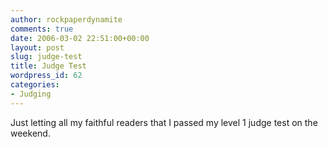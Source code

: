 ```yaml
---
author: rockpaperdynamite
comments: true
date: 2006-03-02 22:51:00+00:00
layout: post
slug: judge-test
title: Judge Test
wordpress_id: 62
categories:
- Judging
---
```


Just letting all my faithful readers that I passed my level 1 judge test on the weekend.
